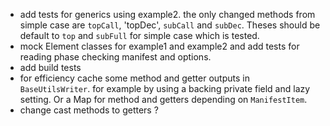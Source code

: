 * add tests for generics using example2. the only changed methods from simple case are `topCall`, 'topDec', `subCall`
  and `subDec`. Theses should be default to `top` and `subFull` for simple case which is tested.
* mock Element classes for example1 and example2 and add tests for reading phase checking manifest and options.
* add build tests
* for efficiency cache some method and getter outputs in `BaseUtilsWriter`. for example by using a backing private field
  and lazy setting. Or a Map for method and getters depending on `ManifestItem`.
* change cast methods to getters ?
